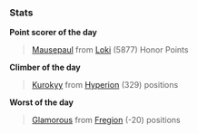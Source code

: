 

### Stats

**Point scorer of the day**
>[Mausepaul](/#/character/Loki/1125503) from [Loki](/#/ranking/Loki)  (5877) Honor Points


**Climber of the day**
>[Kurokyy](/#/character/Hyperion/256909) from [Hyperion](/#/ranking/Hyperion)  (329) positions


**Worst of the day**
>[Glamorous](/#/character/Fregion/1773) from [Fregion](/#/ranking/Fregion)  (-20) positions


